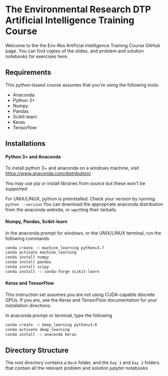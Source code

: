 # The Environmental Research DTP Artificial Intelligence Training Course
Welcome to the the Env-Res Artificial Intelligence Training Course GitHub page. You can find copies of the slides, and problem and solution notebooks for exercises here.

## Requirements

This python-based course assumes that you're using the following tools:

* Anaconda
* Python 3+
* Numpy
* Pandas
* Scikit-learn
* Keras
* Tensorflow

## Installations

#### Python 3+ and Anaconda

To install python 3+ and anaconda on a windows machine, visit https://www.anaconda.com/distribution/

You may use pip or install libraries from source but these won't be supported

For UNIX/LINUX, python is preinstalled. Check your version by running `python --version` You can download the appropriate anaconda distribution from the anaconda website, or `wget`ting their tarballs.

#### Numpy, Pandas, Scikit-learn

In the anaconda prompt for windows, or the UNIX/LINUX terminal, run the following commands

```bash
conda create -n machine_learning python=3.7
conda activate machine_learning
conda install numpy
conda install pandas
conda install scipy
conda install -c conda-forge scikit-learn
```

#### Keras and TensorFlow

This instruction set assumes you are not using CUDA-capable discrete GPUs. If you are, see the Keras and TensorFlow documentation for your installation directions.

In anaconda prompt or terminal, type the following

```bash
conda create -n deep_learning python=3.6
conda activate deep_learning
conda install -c anaconda keras
```



## Directory Structure

The root directory contains a `Deck` folder, and the `Day 1` and `Day 2` folders that contain all the relevant problem and solution jupyter notebooks
